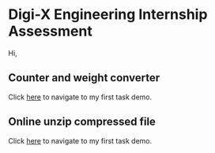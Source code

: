 # Digi-X Engineering Internship Assessment

Hi,

## Counter and weight converter
Click [here](http://counter-weight-converter-digix.epizy.com/) to navigate to my first task demo.


## Online unzip compressed file
Click [here](http://extractzipfile-digix.epizy.com/) to navigate to my first task demo.

